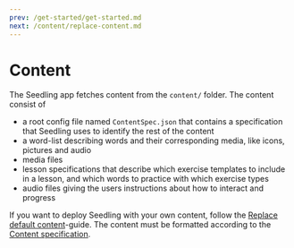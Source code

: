```yaml
---
prev: /get-started/get-started.md
next: /content/replace-content.md
---
```


# Content

The Seedling app fetches content from the `content/` folder.
The content consist of

- a root config file named `ContentSpec.json`
  that contains a specification that Seedling uses
  to identify the rest of the content
- a word-list describing words and their corresponding media,
  like icons, pictures and audio
- media files
- lesson specifications that describe
  which exercise templates to include in a lesson,
  and which words to practice with which exercise types
- audio files giving the users instructions about how to interact and progress

If you want to deploy Seedling with your own content,
follow the [Replace default content](replace-content.md)-guide.
The content must be formatted according to the [Content specification](content-spec.md).
